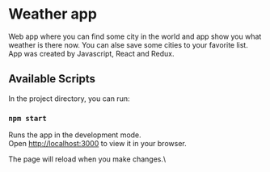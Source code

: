 # Weather app

Web app where you can find some city in the world and app show you what weather is there now. You can alse save some cities to your favorite list. App was created by Javascript, React and Redux.

## Available Scripts

In the project directory, you can run:

### `npm start`

Runs the app in the development mode.\
Open [http://localhost:3000](http://localhost:3000) to view it in your browser.

The page will reload when you make changes.\

